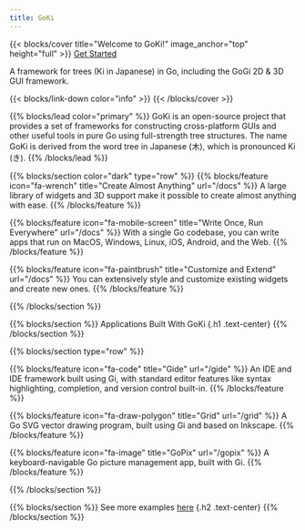 ```yaml
---
title: GoKi
---
```


{{< blocks/cover title="Welcome to GoKi!" image_anchor="top" height="full" >}}
<a class="btn btn-lg btn-secondary me-3 mb-4" href="/docs/gi/gettingstarted">
  Get Started <i class="fas fa-arrow-alt-circle-right ms-2"></i>
</a>
<!-- <a class="btn btn-lg btn-primary me-3 mb-4" href="https://github.com/goki">
  View on GitHub <i class="fab fa-github ms-2 "></i> -->
</a>
<p class="lead mt-5">A framework for trees (Ki in Japanese) in Go, including the GoGi 2D & 3D GUI framework.</p>
{{< blocks/link-down color="info" >}}
{{< /blocks/cover >}}


{{% blocks/lead color="primary" %}}
GoKi is an open-source project that provides a set of frameworks for constructing cross-platform GUIs and other useful tools in pure Go using full-strength tree structures. The name GoKi is derived from the word tree in Japanese (木), which is pronounced Ki (き). 
{{% /blocks/lead %}}


{{% blocks/section color="dark" type="row" %}}
{{% blocks/feature icon="fa-wrench" title="Create Almost Anything" url="/docs" %}}
A large library of widgets and 3D support make it possible to create almost anything with ease.
{{% /blocks/feature %}}


{{% blocks/feature icon="fa-mobile-screen" title="Write Once, Run Everywhere" url="/docs" %}}
With a single Go codebase, you can write apps that run on MacOS, Windows, Linux, iOS, Android, and the Web. 
{{% /blocks/feature %}}


{{% blocks/feature icon="fa-paintbrush" title="Customize and Extend" url="/docs" %}}
You can extensively style and customize existing widgets and create new ones.
{{% /blocks/feature %}}


{{% /blocks/section %}}


{{% blocks/section %}}
Applications Built With GoKi
{.h1 .text-center}
{{% /blocks/section %}}


{{% blocks/section type="row" %}}

{{% blocks/feature icon="fa-code" title="Gide" url="/gide" %}}
An IDE and IDE framework built using Gi, with standard editor features like syntax highlighting, completion, and version control built-in.
{{% /blocks/feature %}}

{{% blocks/feature icon="fa-draw-polygon" title="Grid" url="/grid" %}}
A Go SVG vector drawing program, built using Gi and based on Inkscape.
{{% /blocks/feature %}}

{{% blocks/feature icon="fa-image" title="GoPix" url="/gopix" %}}
A keyboard-navigable Go picture management app, built with Gi.
{{% /blocks/feature %}}

{{% /blocks/section %}}


{{% blocks/section %}}
See more examples [here](/docs/examples)
{.h2 .text-center}
{{% /blocks/section %}}